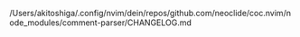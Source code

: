 /Users/akitoshiga/.config/nvim/dein/repos/github.com/neoclide/coc.nvim/node_modules/comment-parser/CHANGELOG.md